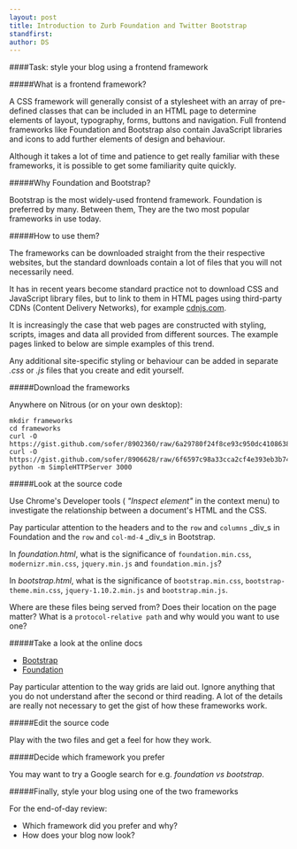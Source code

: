 ```yaml
---
layout: post
title: Introduction to Zurb Foundation and Twitter Bootstrap 
standfirst: 
author: DS
---
```


####Task: style your blog using a frontend framework

#####What is a frontend framework?

A CSS framework will generally consist of a stylesheet with an array of pre-defined classes that can be included in an HTML page to determine elements of layout, typography, forms, buttons and navigation. Full frontend frameworks like Foundation and Bootstrap also contain JavaScript libraries and icons to add further elements of design and behaviour.

Although it takes a lot of time and patience to get really familiar with these frameworks, it is possible to get some familiarity quite quickly.

#####Why Foundation and Bootstrap?

Bootstrap is the most widely-used frontend framework. Foundation is preferred by many. Between them, They are the two most popular frameworks in use today.

#####How to use them?

The frameworks can be downloaded straight from the their respective websites, but the standard downloads contain a lot of files that you will not necessarily need.

It has in recent years become standard practice not to download CSS and JavaScript library files, but to link to them in HTML pages using third-party CDNs (Content Delivery Networks), for example [cdnjs.com](http://cdnjs.com/).

It is increasingly the case that web pages are constructed with styling, scripts, images and data all provided from different sources. The example pages linked to below are simple examples of this trend.

Any additional site-specific styling or behaviour can be added in separate _.css_ or _.js_ files that you create and edit yourself.

#####Download the frameworks

Anywhere on Nitrous (or on your own desktop):

    mkdir frameworks
    cd frameworks
    curl -O https://gist.github.com/sofer/8902360/raw/6a29780f24f8ce93c950dc41086387496c0ec5b7/foundation.html
    curl -O https://gist.github.com/sofer/8906628/raw/6f6597c98a33cca2cf4e393eb3b74c230c7aa6fd/bootstrap.html
    python -m SimpleHTTPServer 3000

#####Look at the source code

Use Chrome's Developer tools ( _"Inspect element"_ in the context menu) to investigate the relationship between a document's HTML and the CSS.

Pay particular attention to the headers and to the `row` and `columns` _div_s in Foundation and the `row` and `col-md-4` _div_s in Bootstrap.

In _foundation.html_, what is the significance of `foundation.min.css`, `modernizr.min.css`, `jquery.min.js` and `foundation.min.js`?

In _bootstrap.html_, what is the significance of `bootstrap.min.css`, `bootstrap-theme.min.css`, `jquery-1.10.2.min.js` and `bootstrap.min.js`.

Where are these files being served from? Does their location on the page matter? What is a `protocol-relative path` and why would you want to use one? 

#####Take a look at the online docs

* [Bootstrap](http://getbootstrap.com/css/)
* [Foundation](http://foundation.zurb.com/docs/components/grid.html)

Pay particular attention to the way grids are laid out. Ignore anything that you do not understand after the second or third reading. A lot of the details are really not necessary to get the gist of how these frameworks work.

#####Edit the source code

Play with the two files and get a feel for how they work.

#####Decide which framework you prefer

You may want to try a Google search for e.g. _foundation vs bootstrap_.

#####Finally, style your blog using one of the two frameworks

For the end-of-day review:

* Which framework did you prefer and why?
* How does your blog now look?

